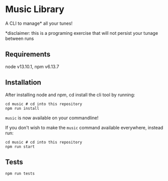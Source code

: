 # Music Library

A CLI to manage\* all your tunes!

\*disclaimer: this is a programing exercise that will not persist your tunage between runs

## Requirements

node v13.10.1, npm v6.13.7

## Installation

After installing node and npm, cd install the cli tool by running:

```
cd music # cd into this repository
npm run install
```

`music` is now available on your commandline!

If you don't wish to make the `music` command available everywhere, instead run:

```
cd music # cd into this repository
npm run start
```

## Tests

```
npm run tests
```
